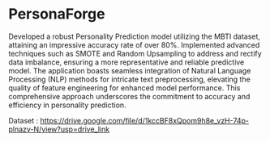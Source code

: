 # PersonaForge

Developed a robust Personality Prediction model utilizing the MBTI dataset, attaining an impressive accuracy rate of over 80%. Implemented advanced techniques such as SMOTE and Random Upsampling to address and rectify data imbalance, ensuring a more representative and reliable predictive model. The application boasts seamless integration of Natural Language Processing (NLP) methods for intricate text preprocessing, elevating the quality of feature engineering for enhanced model performance. This comprehensive approach underscores the commitment to accuracy and efficiency in personality prediction.

Dataset : https://drive.google.com/file/d/1kccBF8xQpom9h8e_vzH-74p-plnazv-N/view?usp=drive_link
